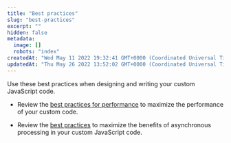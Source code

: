 ```yaml
---
title: "Best practices"
slug: "best-practices"
excerpt: ""
hidden: false
metadata: 
  image: []
  robots: "index"
createdAt: "Wed May 11 2022 19:32:41 GMT+0000 (Coordinated Universal Time)"
updatedAt: "Thu May 26 2022 13:52:02 GMT+0000 (Coordinated Universal Time)"
---
```

Use these best practices when designing and writing your custom JavaScript code.

- Review the [best practices for performance](doc:best-practices-for-performance) to maximize the performance of your custom code.

- Review the [best practices](doc:best-practices-for-asynchronous-processing) to maximize the benefits of asynchronous processing in your custom JavaScript code.
